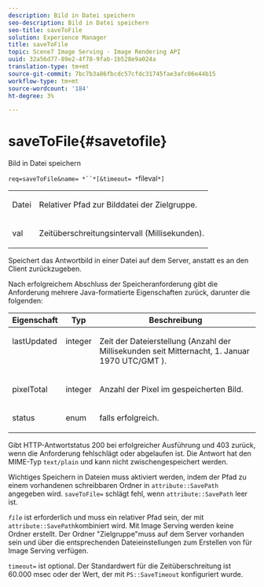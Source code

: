 ```yaml
---
description: Bild in Datei speichern
seo-description: Bild in Datei speichern
seo-title: saveToFile
solution: Experience Manager
title: saveToFile
topic: Scene7 Image Serving - Image Rendering API
uuid: 32a56d77-89e2-4f78-9fab-1b528e9a024a
translation-type: tm+mt
source-git-commit: 7bc7b3a86fbcdc57cfdc31745fae3afc06e44b15
workflow-type: tm+mt
source-wordcount: '184'
ht-degree: 3%

---
```



# saveToFile{#savetofile}

Bild in Datei speichern

`req=saveToFile&name= *``*[&timeout= *`fileval`*]`

<table id="simpletable_5674FD9655FE4CDDB0E5DC8655890A66"> 
 <tr class="strow"> 
  <td class="stentry"> <p><span class="varname"> Datei</span> </p> </td> 
  <td class="stentry"> <p>Relativer Pfad zur Bilddatei der Zielgruppe. </p></td> 
 </tr> 
 <tr class="strow"> 
  <td class="stentry"> <p><span class="varname"> val</span> </p></td> 
  <td class="stentry"> <p>Zeitüberschreitungsintervall (Millisekunden). </p></td> 
 </tr> 
</table>

Speichert das Antwortbild in einer Datei auf dem Server, anstatt es an den Client zurückzugeben.

Nach erfolgreichem Abschluss der Speicheranforderung gibt die Anforderung mehrere Java-formatierte Eigenschaften zurück, darunter die folgenden:

<table id="table_8BA8F75A0B7241BAB9B4359F97C21137"> 
 <thead> 
  <tr> 
   <th class="entry"> <b> Eigenschaft</b> </th> 
   <th class="entry"> <b> Typ</b> </th> 
   <th class="entry"> <b> Beschreibung</b> </th> 
  </tr> 
 </thead>
 <tbody> 
  <tr valign="top"> 
   <td> <p> <span class="codeph"> lastUpdated</span> </p> </td> 
   <td> <p> integer </p> </td> 
   <td> <p>Zeit der Dateierstellung (Anzahl der Millisekunden seit Mitternacht, 1. Januar 1970 UTC/GMT ). </p> </td> 
  </tr> 
  <tr valign="top"> 
   <td> <p> <span class="codeph"> pixelTotal</span> </p> </td> 
   <td> <p> integer </p> </td> 
   <td> <p> Anzahl der Pixel im gespeicherten Bild. </p> </td> 
  </tr> 
  <tr valign="top"> 
   <td> <p> <span class="codeph"> status</span> </p> </td> 
   <td> <p> enum </p> </td> 
   <td> <p> <span class="codeph"> </span> falls erfolgreich. </p> </td> 
  </tr> 
 </tbody> 
</table>

Gibt HTTP-Antwortstatus 200 bei erfolgreicher Ausführung und 403 zurück, wenn die Anforderung fehlschlägt oder abgelaufen ist. Die Antwort hat den MIME-Typ `text/plain` und kann nicht zwischengespeichert werden.

Wichtiges Speichern in Dateien muss aktiviert werden, indem der Pfad zu einem vorhandenen schreibbaren Ordner in `attribute::SavePath` angegeben wird. `saveToFile=` schlägt fehl, wenn  `attribute::SavePath` leer ist.

*`file`* ist erforderlich und muss ein relativer Pfad sein, der mit  `attribute::SavePath`kombiniert wird. Mit Image Serving werden keine Ordner erstellt. Der Ordner &quot;Zielgruppe&quot;muss auf dem Server vorhanden sein und über die entsprechenden Dateieinstellungen zum Erstellen von  für Image Serving verfügen.

`timeout=` ist optional. Der Standardwert für die Zeitüberschreitung ist 60.000 msec oder der Wert, der mit `PS::SaveTimeout` konfiguriert wurde.
